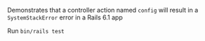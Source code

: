Demonstrates that a controller action named `config` will result in a `SystemStackError` error in a Rails 6.1 app

Run `bin/rails test`

